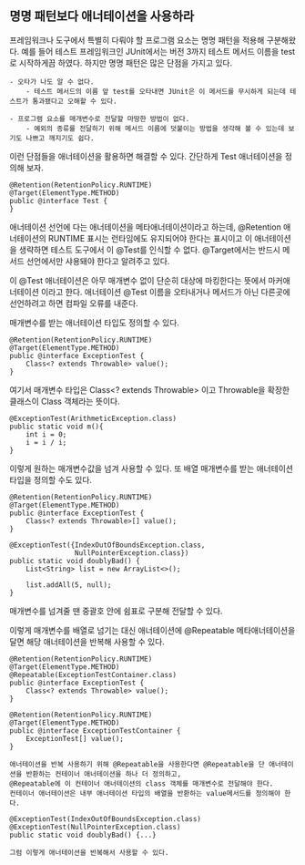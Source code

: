 ## 명명 패턴보다 애너테이션을 사용하라

프레임워크나 도구에서 특별히 다뤄야 할 프로그램 요소는 명명 패턴을 적용해 구분해왔다.
예를 들어 테스트 프레임워크인 JUnit에서는 버전 3까지 테스트 메서드 이름을 test로 시작하게끔 하였다.
하지만 명명 패턴은 많은 단점을 가지고 있다.

```
- 오타가 나도 알 수 없다.
    - 테스트 메서드의 이름 앞 test를 오타내면 JUnit은 이 메서드를 무시하게 되는데 테스트가 통과됐다고 오해할 수 있다.

- 프로그램 요소를 매개변수로 전달할 마땅한 방법이 없다.
    - 예외의 종류를 전달하기 위해 메서드 이름에 덧붙이는 방법을 생각해 볼 수 있는데 보기도 나쁘고 깨지기도 쉽다.
```

이런 단점들을 애너테이션을 활용하면 해결할 수 있다.
간단하게 Test 애너테이션을 정의해 보자.
```
@Retention(RetentionPolicy.RUNTIME)
@Target(ElementType.METHOD)
public @interface Test {
}
```

애너테이션 선언에 다는 애너테이션을 메타애너테이션이라고 하는데,
@Retention 애너테이션의 RUNTIME 표시는 런타임에도 유지되어야 한다는 표시이고 이 애너테이션을 생략하면 
테스트 도구에서 이 @Test를 인식할 수 없다.
@Target에서는 반드시 메서드 선언에서만 샤용돼야 한다고 알려주고 있다.

이 @Test 애너테이션은 아무 매개변수 없이 단순히 대상에 마킹한다는 뜻에서 마커애너테이션 이라고 한다.
애너테이션 @Test 이름을 오타내거나 메서드가 아닌 다른곳에 선언하려고 하면 컴파일 오류를 내준다.

매개변수를 받는 애너테이션 타입도 정의할 수 있다.
```
@Retention(RetentionPolicy.RUNTIME)
@Target(ElementType.METHOD)
public @interface ExceptionTest {
    Class<? extends Throwable> value();
}
```
여기서 매개변수 타입은 Class<? extends Throwable> 이고 Throwable을 확장한 클래스이 Class 객체라는 뜻이다.

```
@ExceptionTest(ArithmeticException.class)
public static void m(){
    int i = 0;
    i = i / i;
}
```
이렇게 원하는 매개변수값을 넘겨 사용할 수 있다.
또 배열 매개변수를 받는 애너테이션 타입을 정의할 수도 있다.

```
@Retention(RetentionPolicy.RUNTIME)
@Target(ElementType.METHOD)
public @interface ExceptionTest {
    Class<? extends Throwable>[] value();
}

@ExceptionTest({IndexOutOfBoundsException.class,
                NullPointerException.class})
public static void doublyBad() {
    List<String> list = new ArrayList<>();
    
    list.addAll(5, null);
}
```
매개변수를 넘겨줄 땐 중괄호 안에 쉼표로 구분해 전달할 수 있다.

이렇게 매개변수를 배열로 넘기는 대신 애너테이션에 @Repeatable 메타애너테이션을 달면 해당 애너테이션을 반복해 사용할 수 있다.
```
@Retention(RetentionPolicy.RUNTIME)
@Target(ElementType.METHOD)
@Repeatable(ExceptionTestContainer.class)
public @interface ExceptionTest {
    Class<? extends Throwable> value();
}

@Retention(RetentionPolicy.RUNTIME)
@Target(ElementType.METHOD)
public @interface ExceptionTestContainer {
    ExceptionTest[] value();
}

애너테이션을 반복 사용하기 위해 @Repeatable을 사용한다면 @Repeatable을 단 애너테이션을 반환하는 컨테이너 애너테이션을 하나 더 정의하고,
@Repeatable에 이 컨테이너 애너테이션의 class 객체를 매개변수로 전달해야 한다.
컨테이너 애너테이션은 내부 애너테이션 타입의 배열을 반환하는 value메서드를 정의해야 한다.

@ExceptionTest(IndexOutOfBoundsException.class)
@ExceptionTest(NullPointerException.class)
public static void doublyBad() {...}

그럼 이렇게 애너테이션을 반복해서 사용할 수 있다.
```

